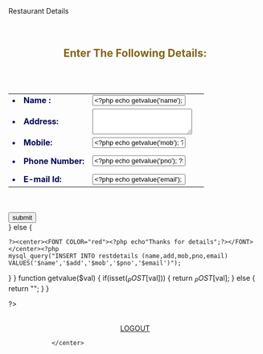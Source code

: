 <!-- admin.php-->
<html>
<head>
<title>Restaurant</title>
<link rel="stylesheet" href="css/style1.css" type="text/css" media="screen" />


<script type="application/javascript">

  function num(evt)
      {
         var charCode = (evt.which) ? evt.which : event.keyCode
         if (charCode > 31 && (charCode < 48 || charCode > 57))
            return false;

         return true;
      }

</script>

</head>
<body>

<form method = "post" action = "<?php $_SERVER['PHP_SELF']; ?>"
<div id="maincontainer">
<div id="header">Restaurant Details</div>
<div id="body">
<br><div class="rest-outer">
<center>
<br><h2><font color="#806517">Enter The  Following Details:</font></h2><br><br> 
<table>
<ul>
<tr><td><b><font color="#000653"><li>Name :</li></font></td><td><input type="text" name="name" value="<?php echo getvalue('name'); ?>" /> <font color="#000653"></font></b></td></tr>
<tr><td><b><font color="#000653"><li>Address:</li></font></td><td><textarea name="add" rows="3" cols="22"  value="<?php echo getvalue('add'); ?>" > </textarea> </b></td><tr>
<tr><td><b><font color="#000653"><li>Mobile:</li></font></td><td><input type="text" name="mob" onkeypress="return num(event)" maxlength="11" value="<?php echo getvalue('mob'); ?>" /></b></td><tr>
<tr><td><b><font color="#000653"><li>Phone Number:</li></font></td><td><input type="text" onkeypress="return num(event)" maxlength="11"  name="pno" value="<?php echo getvalue('pno'); ?>" /><b><font color="#000653"> </font></b></td><td></br><br>
<tr><td><b><font color="#000653"><li>E-mail Id:</li></font></td><td><input type="email" name="email" value="<?php echo getvalue('email'); ?>" /><b><font color="#000653"></font></b></td><td>
</table>
</ul>
</center>
<div class="submit-margin">
<br><br><input type="submit" value="submit" name="submit"></br></div>
</form>


<?php

if(isset($_POST['submit']))
{ 

$name=$_POST['name'];
$add=$_POST['add'];
$mob=$_POST['mob'];
$pno=$_POST['pno'];
$email=$_POST['email'];

$host="localhost";
$user="root";
$pass="";
$db="rest";


$connection = mysql_connect($host,$user,$pass) or die("unable to connect");

mysql_select_db($db) or die("unable to connect");

mysql_select_db("$db", $connection);




if(($name == NULL) || ($add == NULL) ||($mob == NULL) ||($pno == NULL) ||($email == NULL) )
{
?><center><FONT COLOR="red"><?php echo"field cannot remain empty";?></FONT></center><?php

}
else
{

	?><center><FONT COLOR="red"><?php echo"Thanks for details";?></FONT></center><?php
	mysql_query("INSERT INTO restdetails (name,add,mob,pno,email) VALUES('$name','$add','$mob','$pno','$email')");

}
}
function getvalue($val)
{
if(isset($_POST[$val]))
{
return $_POST[$val];
}
else
{
return "";
}
}


?>
<br><br><center><a href="login.php">LOGOUT</a></center>

                </center>


</div>
</div>
</div>
</div>
</div>
</div>
</div>
</div>
</div>
</body>
</html>

